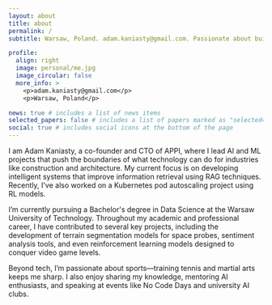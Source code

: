 ```yaml
---
layout: about
title: about
permalink: /
subtitle: Warsaw, Poland. adam.kaniasty@gmail.com. Passionate about building AI solutions that bridge technology and human needs.

profile:
  align: right
  image: personal/me.jpg
  image_circular: false
  more_info: >
    <p>adam.kaniasty@gmail.com</p>
    <p>Warsaw, Poland</p>

news: true # includes a list of news items
selected_papers: false # includes a list of papers marked as "selected={true}"
social: true # includes social icons at the bottom of the page
---
```


I am Adam Kaniasty, a co-founder and CTO of APPI, where I lead AI and ML projects that push the boundaries of what technology can do for industries like construction and architecture. My current focus is on developing intelligent systems that improve information retrieval using RAG techniques. Recently, I've also worked on a Kubernetes pod autoscaling project using RL models.

I’m currently pursuing a Bachelor's degree in Data Science at the Warsaw University of Technology. Throughout my academic and professional career, I have contributed to several key projects, including the development of terrain segmentation models for space probes, sentiment analysis tools, and even reinforcement learning models designed to conquer video game levels.

Beyond tech, I’m passionate about sports—training tennis and martial arts keeps me sharp. I also enjoy sharing my knowledge, mentoring AI enthusiasts, and speaking at events like No Code Days and university AI clubs.
